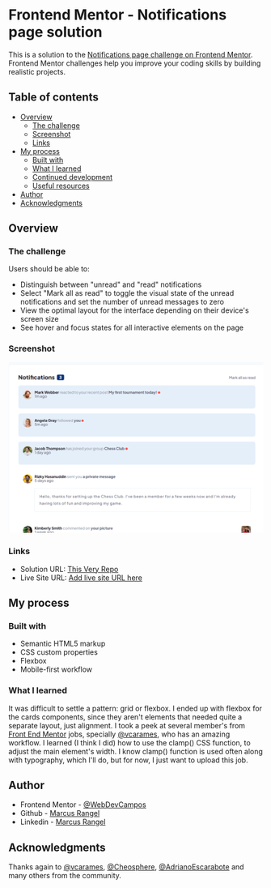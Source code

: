 # Frontend Mentor - Notifications page solution

This is a solution to the [Notifications page challenge on Frontend Mentor](https://www.frontendmentor.io/challenges/notifications-page-DqK5QAmKbC). Frontend Mentor challenges help you improve your coding skills by building realistic projects.

## Table of contents

- [Overview](#overview)
  - [The challenge](#the-challenge)
  - [Screenshot](#screenshot)
  - [Links](#links)
- [My process](#my-process)
  - [Built with](#built-with)
  - [What I learned](#what-i-learned)
  - [Continued development](#continued-development)
  - [Useful resources](#useful-resources)
- [Author](#author)
- [Acknowledgments](#acknowledgments)

## Overview

### The challenge

Users should be able to:

- Distinguish between "unread" and "read" notifications
- Select "Mark all as read" to toggle the visual state of the unread notifications and set the number of unread messages to zero
- View the optimal layout for the interface depending on their device's screen size
- See hover and focus states for all interactive elements on the page

### Screenshot

![](./assets/images/screenshot.PNG)

### Links

- Solution URL: [This Very Repo](https://your-solution-url.com)
- Live Site URL: [Add live site URL here](https://your-live-site-url.com)

## My process

### Built with

- Semantic HTML5 markup
- CSS custom properties
- Flexbox
- Mobile-first workflow

### What I learned

It was difficult to settle a pattern: grid or flexbox. I ended up with flexbox for the cards components, since they aren't elements that needed quite a separate layout, just alignment. I took a peek at several member's from [Front End Mentor](https://www.frontendmentor.io/) jobs, specially [@vcarames](https://www.frontendmentor.io/profile/vcarames), who has an amazing workflow.
I learned (I think I did) how to use the clamp() CSS function, to adjust the main element's width. I know clamp() function is used often along with typography, which I'll do, but for now, I just want to upload this job.

## Author

- Frontend Mentor - [@WebDevCampos](https://www.frontendmentor.io/profile/WebDevCampos)
- Github - [Marcus Rangel](https://github.com/WebDevCampos)
- Linkedin - [Marcus Rangel](https://www.linkedin.com/in/marcus-rangel-webdev/)

## Acknowledgments

Thanks again to [@vcarames](https://www.frontendmentor.io/profile/vcarames), [@Cheosphere](https://www.frontendmentor.io/profile/Cheosphere), [@AdrianoEscarabote](https://www.frontendmentor.io/profile/AdrianoEscarabote) and many others from the community.
